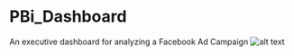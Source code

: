 # PBi_Dashboard
An executive dashboard for analyzing a Facebook Ad Campaign
![alt text](https://github.com/wewefuma/PBi_Dashboard/Screenshot.png?raw=true)
